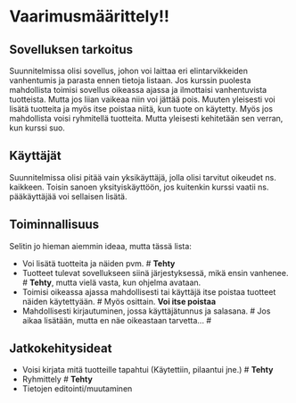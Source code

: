 # Vaarimusmäärittely!!


## Sovelluksen tarkoitus

Suunnitelmissa olisi sovellus, johon voi laittaa eri elintarvikkeiden vanhentumis ja parasta ennen tietoja listaan. Jos kurssin puolesta mahdollista toimisi sovellus oikeassa ajassa ja ilmottaisi vanhentuvista tuotteista. Mutta jos liian vaikeaa niin voi jättää pois. Muuten yleisesti voi lisätä tuotteita ja myös itse poistaa niitä, kun tuote on käytetty. Myös jos mahdollista voisi ryhmitellä tuotteita. Mutta yleisesti kehitetään sen verran, kun kurssi suo.

## Käyttäjät

Suunnitelmissa olisi pitää vain yksikäyttäjä, jolla olisi tarvitut oikeudet ns. kaikkeen. Toisin sanoen yksityiskäyttöön, jos kuitenkin kurssi vaatii ns. pääkäyttäjää voi sellaisen lisätä.

## Toiminnallisuus

Selitin jo hieman aiemmin ideaa, mutta tässä lista:

- Voi lisätä tuotteita ja näiden pvm. # **Tehty**
- Tuotteet tulevat sovellukseen siinä järjestyksessä, mikä ensin vanhenee. # **Tehty**, mutta vielä vasta, kun ohjelma avataan.
- Toimisi oikeassa ajassa mahdollisesti tai käyttäjä itse poistaa tuotteet näiden käytettyään. # Myös osittain. **Voi itse poistaa** 
- Mahdollisesti kirjautuminen, jossa käyttäjätunnus ja salasana. # Jos aikaa lisätään, mutta en näe oikeastaan tarvetta... #

## Jatkokehitysideat

- Voisi kirjata mitä tuotteille tapahtui (Käytettiin, pilaantui jne.) # **Tehty**
- Ryhmittely # **Tehty**
- Tietojen editointi/muutaminen
